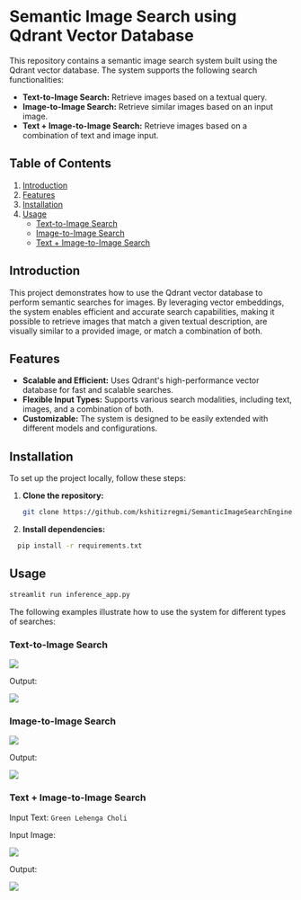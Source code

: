 # Semantic Image Search using Qdrant Vector Database

This repository contains a semantic image search system built using the Qdrant vector database. The system supports the following search functionalities:
- **Text-to-Image Search:** Retrieve images based on a textual query.
- **Image-to-Image Search:** Retrieve similar images based on an input image.
- **Text + Image-to-Image Search:** Retrieve images based on a combination of text and image input.

## Table of Contents
1. [Introduction](#introduction)
2. [Features](#features)
3. [Installation](#installation)
4. [Usage](#usage)
   - [Text-to-Image Search](#text-to-image-search)
   - [Image-to-Image Search](#image-to-image-search)
   - [Text + Image-to-Image Search](#text--image-to-image-search)

## Introduction

This project demonstrates how to use the Qdrant vector database to perform semantic searches for images. By leveraging vector embeddings, the system enables efficient and accurate search capabilities, making it possible to retrieve images that match a given textual description, are visually similar to a provided image, or match a combination of both.

## Features

- **Scalable and Efficient:** Uses Qdrant's high-performance vector database for fast and scalable searches.
- **Flexible Input Types:** Supports various search modalities, including text, images, and a combination of both.
- **Customizable:** The system is designed to be easily extended with different models and configurations.

## Installation

To set up the project locally, follow these steps:

1. **Clone the repository:**
   ```bash
   git clone https://github.com/kshitizregmi/SemanticImageSearchEngine.git ```
2. **Install dependencies:**
  ```bash
    pip install -r requirements.txt
```

## Usage
```bash
streamlit run inference_app.py
```
The following examples illustrate how to use the system for different types of searches:

### Text-to-Image Search

<img src="data/text-image.png">

Output:

<img src="data/text-img.png">


### Image-to-Image Search
<img src="data/img-img.webp">

Output:

<img src="data/image-image_result.png">


### Text + Image-to-Image Search

Input Text: ```Green Lehenga Choli```

Input Image:

<img src="data/img+text-img.webp">

Output:

<img src="data/image+text-image_result.png">
